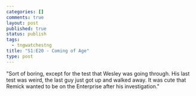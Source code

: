 ```yaml
--- 
categories: []
comments: true
layout: post
published: true
status: publish
tags: 
  - tngwatchestng
title: "S1:E20 - Coming of Age"
type: post
---
```

"Sort of boring, except for the test that Wesley was going through. His last test was weird, the last guy just got up and walked away.  It was cute that Remick wanted to be on the Enterprise after his investigation."
